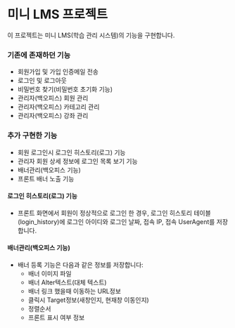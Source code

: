 # 미니 LMS 프로젝트

이 프로젝트는 미니 LMS(학습 관리 시스템)의 기능을 구현합니다.

### 기존에 존재하던 기능

- 회원가입 및 가입 인증메일 전송
- 로그인 및 로그아웃
- 비밀번호 찾기(비밀번호 초기화 기능)
- 관리자(백오피스) 회원 관리
- 관리자(백오피스) 카테고리 관리
- 관리자(백오피스) 강좌 관리

### 추가 구현한 기능

- 회원 로그인시 로그인 히스토리(로그) 기능
- 관리자 회원 상세 정보에 로그인 목록 보기 기능
- 배너관리(백오피스 기능)
- 프론트 배너 노출 기능

#### 로그인 히스토리(로그) 기능

- 프론트 화면에서 회원이 정상적으로 로그인 한 경우, 로그인 히스토리 테이블(login_history)에 로그인 아이디와 로그인 날짜, 접속 IP, 접속 UserAgent를 저장합니다.

#### 배너관리(백오피스 기능)

- 배너 등록 기능은 다음과 같은 정보를 저장합니다:
  - 배너 이미지 파일
  - 배너 Alter텍스트(대체 텍스트)
  - 배너 링크 했을때 이동하는 URL정보
  - 클릭시 Target정보(새창인지, 현재창 이동인지)
  - 정렬순서
  - 프론트 표시 여부 정보

